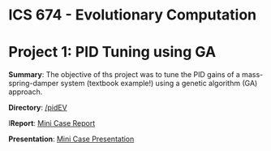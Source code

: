 # ICS 674 - Evolutionary Computation

# Project 1: PID Tuning using GA

**Summary**:
The objective of ths project was to tune the PID gains of a mass-spring-damper system (textbook example!) using a genetic algorithm (GA) approach.


**Directory**: [/pidEV](pidEV/)

l**Report**: [Mini Case Report](pidEV/pid_ev_report.md)

**Presentation**: [Mini Case Presentation](PITCHME.md)
